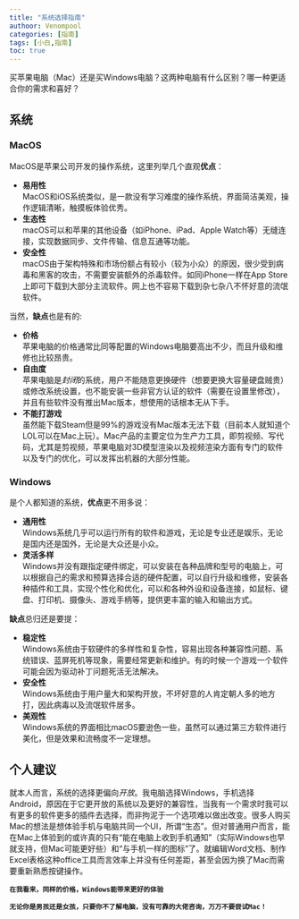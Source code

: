 ```yaml
---
title: "系统选择指南"
authoor: Venompool
categories: [指南]
tags: [小白,指南]
toc: true
---
```

买苹果电脑（Mac）还是买Windows电脑？这两种电脑有什么区别？哪一种更适合你的需求和喜好？  

## 系统

### MacOS 
MacOS是苹果公司开发的操作系统，这里列举几个直观**优点**： 
* **易用性**  
MacOS和iOS系统类似，是一款没有学习难度的操作系统，界面简洁美观，操作逻辑清晰，触摸板体验优秀。 
* **生态性**  
macOS可以和苹果的其他设备（如iPhone、iPad、Apple Watch等）无缝连接，实现数据同步、文件传输、信息互通等功能。 
* **安全性**  
macOS由于架构特殊和市场份额占有较小（较为小众）的原因，很少受到病毒和黑客的攻击，不需要安装额外的杀毒软件。如同iPhone一样在App Store上即可下载到大部分主流软件。网上也不容易下载到杂七杂八不怀好意的流氓软件。 

当然，**缺点**也是有的: 
* **价格**  
苹果电脑的价格通常比同等配置的Windows电脑要高出不少，而且升级和维修也比较昂贵。 
* **自由度**  
苹果电脑是*封闭*的系统，用户不能随意更换硬件（想要更换大容量硬盘贼贵）或修改系统设置，也不能安装一些非官方认证的软件（需要在设置里修改），并且有些软件没有推出Mac版本，想使用的话根本无从下手。 
* **不能打游戏**  
虽然能下载Steam但是99%的游戏没有Mac版本无法下载（目前本人就知道个LOL可以在Mac上玩）。Mac产品的主要定位为生产力工具，即剪视频、写代码，尤其是剪视频，苹果电脑对3D模型渲染以及视频渲染方面有专门的软件以及专门的优化，可以发挥出机器的大部分性能。 
### Windows
是个人都知道的系统，**优点**更不用多说：
* **通用性**  
Windows系统几乎可以运行所有的软件和游戏，无论是专业还是娱乐，无论是国内还是国外，无论是大众还是小众。 
* **灵活多样**  
Windows并没有跟指定硬件绑定，可以安装在各种品牌和型号的电脑上，可以根据自己的需求和预算选择合适的硬件配置，可以自行升级和维修，安装各种插件和工具，实现个性化和优化，可以和各种外设和设备连接，如鼠标、键盘、打印机、摄像头、游戏手柄等，提供更丰富的输入和输出方式。  

**缺点**总归还是要提：  
* **稳定性**  
Windows系统由于软硬件的多样性和复杂性，容易出现各种兼容性问题、系统错误、蓝屏死机等现象，需要经常更新和维护。有的时候一个游戏一个软件可能会因为驱动补丁问题死活无法解决。  
* **安全性**  
Windows系统由于用户量大和架构开放，不坏好意的人肯定朝人多的地方打，因此病毒以及流氓软件居多。  
* **美观性**  
Windows系统的界面相比macOS要逊色一些，虽然可以通过第三方软件进行美化，但是效果和流畅度不一定理想。  
## 个人建议 
就本人而言，系统的选择更偏向*开放*。我电脑选择Windows，手机选择Android，原因在于它更开放的系统以及更好的兼容性，当我有一个需求时我可以有更多的软件更多的插件去选择，而非拘泥于一个选项难以做出改变。很多人购买Mac的想法是想体验手机与电脑共同一个UI，所谓“生态”。但对普通用户而言，能在Mac上体验到的或许真的只有“能在电脑上收到手机通知”（实际Windows也早就支持，但Mac可能更好些）和“与手机一样的图标”了。就编辑Word文档、制作Excel表格这种office工具而言效率上并没有任何差距，甚至会因为换了Mac而需要重新熟悉按键操作。 
  
  
**`在我看来，同样的价格，Windows能带来更好的体验`**  
  
**`无论你是男孩还是女孩，只要你不了解电脑，没有可靠的大佬咨询，万万不要尝试Mac！`**
